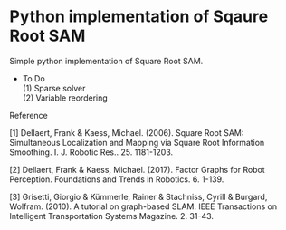 # Python implementation of Sqaure Root SAM

Simple python implementation of Square Root SAM.   

- To Do   
(1) Sparse solver   
(2) Variable reordering   

Reference       

[1] Dellaert, Frank & Kaess, Michael. (2006). Square Root SAM: Simultaneous Localization and Mapping via Square Root Information Smoothing. I. J. Robotic Res.. 25. 1181-1203.   
   
[2] Dellaert, Frank & Kaess, Michael. (2017). Factor Graphs for Robot Perception. Foundations and Trends in Robotics. 6. 1-139. 

[3] Grisetti, Giorgio & Kümmerle, Rainer & Stachniss, Cyrill & Burgard, Wolfram. (2010). A tutorial on graph-based SLAM. IEEE Transactions on Intelligent Transportation Systems Magazine. 2. 31-43.
